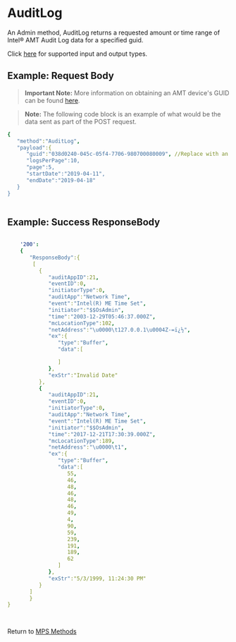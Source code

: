 # AuditLog
 
An Admin method, AuditLog returns a requested amount or time range of Intel&reg; AMT Audit Log data for a specified guid. 

Click [here](types.md) for supported input and output types.

## Example: Request Body

>**Important Note:** More information on obtaining an AMT device's GUID can be found [here](../../Topics/guids.md).

>**Note:** The following code block is an example of what would be the data sent as part of the POST request. 

``` yaml
{  
   "method":"AuditLog",
   "payload":{  
      "guid":"038d0240-045c-05f4-7706-980700080009", //Replace with an AMT Device's GUID
      "logsPerPage":10,
      "page":5,
      "startDate":"2019-04-11",
      "endDate":"2019-04-18"
   }
}
	
```

## Example: Success ResponseBody

``` yaml

    '200':
    {  
	   "ResponseBody":{
	    [  
		  {  
			 "auditAppID":21,
			 "eventID":0,
			 "initiatorType":0,
			 "auditApp":"Network Time",
			 "event":"Intel(R) ME Time Set",
			 "initiator":"$$OsAdmin",
			 "time":"2003-12-29T05:46:37.000Z",
			 "mcLocationType":102,
			 "netAddress":"\u0000\t127.0.0.1\u0004Z-=ï¿½",
			 "ex":{  
				"type":"Buffer",
				"data":[  

				]
			 },
			 "exStr":"Invalid Date"
		  },
		  {  
			 "auditAppID":21,
			 "eventID":0,
			 "initiatorType":0,
			 "auditApp":"Network Time",
			 "event":"Intel(R) ME Time Set",
			 "initiator":"$$OsAdmin",
			 "time":"2017-12-21T17:30:39.000Z",
			 "mcLocationType":189,
			 "netAddress":"\u0000\t1",
			 "ex":{  
				"type":"Buffer",
				"data":[  
				   55,
				   46,
				   48,
				   46,
				   48,
				   46,
				   49,
				   4,
				   90,
				   59,
				   239,
				   191,
				   189,
				   62
				]
			 },
			 "exStr":"5/3/1999, 11:24:30 PM"
		  }
	   ]
	   }
}
					
					
```

Return to [MPS Methods](../indexMPS.md)